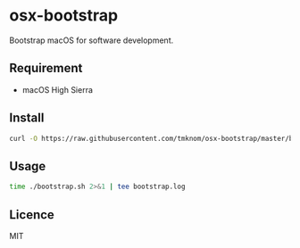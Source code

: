 # osx-bootstrap

Bootstrap macOS for software development.

## Requirement

- macOS High Sierra

## Install

```bash
curl -O https://raw.githubusercontent.com/tmknom/osx-bootstrap/master/bootstrap.sh && chmod +x bootstrap.sh
```

## Usage

```bash
time ./bootstrap.sh 2>&1 | tee bootstrap.log
```

## Licence

MIT
